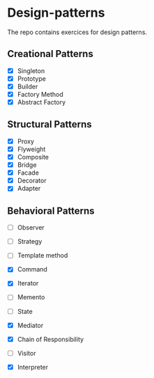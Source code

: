 # Design-patterns

The repo contains exercices for design patterns.


## Creational Patterns

- [X] Singleton
- [X] Prototype
- [X] Builder
- [X] Factory Method
- [X] Abstract Factory

## Structural Patterns

- [X] Proxy
- [X] Flyweight
- [X] Composite
- [X] Bridge
- [X] Facade
- [X] Decorator
- [X] Adapter

## Behavioral Patterns

- [ ] Observer
- [ ] Strategy
- [ ] Template method
- [X] Command
- [X] Iterator
- [ ] Memento
- [ ] State
- [X] Mediator
- [X] Chain of Responsibility
- [ ] Visitor
- [X] Interpreter

